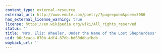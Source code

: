 ```yaml
---
content_type: external-resource
external_url: http://www.emule.com/poetry/?page=poem&poem=3086
has_external_license_warning: true
license: https://en.wikipedia.org/wiki/All_rights_reserved
status: ''
title: 'Mrs. Eliz: Wheeler, Under the Name of the Lost Shepherdess'
uid: 06c3eaca-070b-4df4-87db-bd60ddbafbdb
wayback_url: ''
---
```

